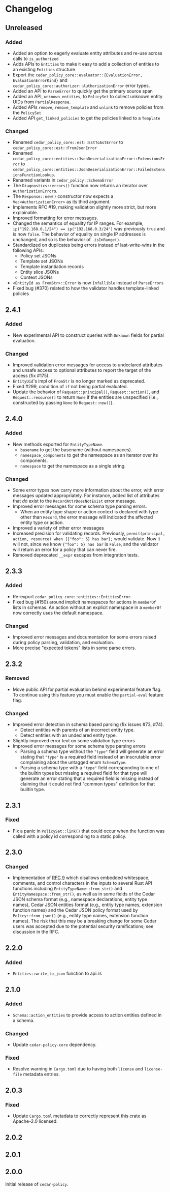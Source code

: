 # Changelog

## Unreleased

### Added

- Added an option to eagerly evaluate entity attributes and re-use across calls to `is_authorized`
- Adds APIs to `Entities` to make it easy to add a collection of entities to an existing `Entities` structure
- Export the `cedar_policy_core::evaluator::{EvaluationError, EvaluationErrorKind}` and
  `cedar_policy_core::authorizer::AuthorizationError` error types.
- Added an API to `ParseError` to quickly get the primary source span
- Added an API, `unknown_entities`, to `PolicySet` to collect unknown entity UIDs from `PartialResponse`.
- Added APIs `remove`, `remove_template` and `unlink` to remove policies from the `PolicySet`
- Added API `get_linked_policies` to get the policies linked to a `Template`

### Changed

- Renamed `cedar_policy_core::est::EstToAstError` to `cedar_policy_core::est::FromJsonError`
- Renamed `cedar_policy_core::entities::JsonDeserializationError::ExtensionsError` to `cedar_policy_core::entities::JsonDeserializationError::FailedExtensionsFunctionLookup`.
- Renamed variants in `cedar_policy::SchemaError`
- The `Diagnostics::errors()` function now returns an iterator over `AuthorizationError`s.
- The `Response::new()` constructor now expects a `Vec<AuthorizationError>` as its third argument.
- Implements RFC #19, making validation slightly more strict, but more explainable.
- Improved formatting for error messages.
- Changed the semantics of equality for IP ranges. For example,
  `ip("192.168.0.1/24") == ip("192.168.0.3/24")` was previously `true` and is now
  `false`. The behavior of equality on single IP addresses is unchanged, and so is
  the behavior of `.isInRange()`.
- Standardized on duplicates being errors instead of last-write-wins in the following APIs:
	+ Policy set JSONs
	+ Template set JSONs
	+ Template instantiation records
	+ Entity slice JSONs
	+ Context JSONs
- `<EntityId as FromStr>::Error` is now `Infallible` instead of `ParseErrors`
- Fixed bug (#370) related to how the validator handles template-linked policies 


## 2.4.1

### Added
- New experimental API to construct queries with `Unknown` fields for partial evaluation.

### Changed
- Improved validation error messages for access to undeclared attributes and
  unsafe access to optional attributes to report the target of the access (fix #175).
- `EntityUid`'s impl of `FromStr` is no longer marked as deprecated.
- Fixed #299, condition of `if` not being partial evaluated.
- Update the behavior of `Request::principal()`, `Request::action()`, and
  `Request::resource()` to return `None` if the entities are unspecified (i.e.,
  constructed by passing `None` to `Request::new()`).

## 2.4.0

### Added
- New methods exported for `EntityTypeName`.
  - `basename` to get the basename (without namespaces).
  - `namespace_components` to get the namespace as an iterator over its components.
  - `namespace` to get the namespace as a single string.

### Changed
- Some error types now carry more information about the error, with error
messages updated appropriately. For instance, added list of attributes that _do_
exist to the `RecordAttrDoesNotExist` error message.
- Improved error messages for some schema type parsing errors.
  - When an entity type shape or action context is declared with type other than
  `Record`, the error message will indicated the affected entity type or action.
- Improved a variety of other error messages
- Increased precision for validating records.  Previously,
`permit(principal, action, resource) when {{"foo": 5} has bar};` would validate.
Now it will not, since we know `{"foo": 5} has bar` is `False`, and the
validator will return an error for a policy that can never fire.
- Removed deprecated `__expr` escapes from integration tests.

## 2.3.3

### Added
- Re-export `cedar_policy_core::entities::EntitiesError`.
- Fixed bug (#150) around implicit namespaces for actions in `memberOf` lists in
  schemas. An action without an explicit namespace in a `memberOf` now
  correctly uses the default namespace.

### Changed
- Improved error messages and documentation for some errors raised during
  policy parsing, validation, and evaluation.
- More precise "expected tokens" lists in some parse errors.

## 2.3.2

### Removed
- Move public API for partial evaluation behind experimental feature flag. To
  continue using this feature you must enable the `partial-eval` feature flag.

### Changed

- Improved error detection in schema based parsing (fix issues #73, #74).
  - Detect entities with parents of an incorrect entity type.
  - Detect entities with an undeclared entity type.
- Slightly improved error text on some validation type errors
- Improved error messages for some schema type parsing errors
  - Parsing a schema type without the `"type"` field will generate an error
    stating that `"type"` is a required field instead of an inscrutable error
    complaining about the untagged enum `SchemaType`.
  - Parsing a schema type with a `"type"` field corresponding to one of the
    builtin types but missing a required field for that type will generate an
    error stating that a required field is missing instead of claiming that it
    could not find "common types" definition for that builtin type.

## 2.3.1

### Fixed

- Fix a panic in `PolicySet::link()` that could occur when the function was called
  with a policy id corresponding to a static policy.

## 2.3.0

### Changed

- Implementation of
[RFC 9](https://github.com/cedar-policy/rfcs/blob/main/text/0009-disallow-whitespace-in-entityuid.md)
which disallows embedded whitespace, comments, and control characters in the
inputs to several Rust API functions including `EntityTypeName::from_str()` and
`EntityNamespace::from_str()`, as well as in some fields of the Cedar JSON
schema format (e.g., namespace declarations, entity type names), Cedar JSON
entities format (e.g., entity type names, extension function names) and the
Cedar JSON policy format used by `Policy::from_json()` (e.g., entity type names,
extension function names). The risk that this may be a breaking change for some
Cedar users was accepted due to the potential security ramifications; see
discussion in the RFC.

## 2.2.0

### Added

- `Entities::write_to_json` function to api.rs

## 2.1.0

### Added

- `Schema::action_entities` to provide access to action entities defined in a schema.

### Changed

- Update `cedar-policy-core` dependency.

### Fixed

- Resolve warning in `Cargo.toml` due to having both `license` and `license-file` metadata entries.

## 2.0.3

### Fixed

- Update `Cargo.toml` metadata to correctly represent this crate as Apache-2.0 licensed.

## 2.0.2

## 2.0.1

## 2.0.0

Initial release of `cedar-policy`.
